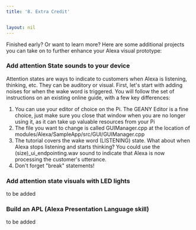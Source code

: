 ```yaml
---
title: '8. Extra Credit'


layout: nil
---
```

Finished early? Or want to learn more? Here are some additional projects you can take on to further enhance your Alexa visual prototype:

### Add attention State sounds to your device

Attention states are ways to indicate to customers when Alexa is listening, thinking, etc. They can be auditory or visual. First, let's start with adding noises for when the wake word is triggered. You will follow the set of instructions on an existing online guide, with a few key differences: 

1) You can use your editor of choice on the Pi. The GEANY Editor is a fine choice, just make sure you close that window when you are no longer using it, as it can take up valuable resources from your Pi
2) The file you want to change is called GUIManager.cpp at the location of modules/Alexa/SampleApp/src/GUI/GUIManager.cpp
3) The tutorial covers the wake word (LISTENING) state. What about when Alexa stops listening and starts thinking? You could use the (size)_ui_endpointing.wav sound to indicate that Alexa is now processing the customer's utterance.
4) Don't forget "break" statements!


### Add attention state visuals with LED lights

to be added

### Build an APL (Alexa Presentation Language skill)

to be added
